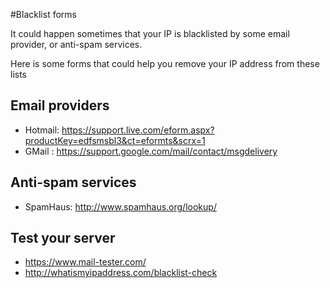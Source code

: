 #Blacklist forms

It could happen sometimes that your IP is blacklisted by some email provider, or anti-spam services.

Here is some forms that could help you remove your IP address from these lists

## Email providers

* Hotmail: https://support.live.com/eform.aspx?productKey=edfsmsbl3&ct=eformts&scrx=1
* GMail : https://support.google.com/mail/contact/msgdelivery

## Anti-spam services

* SpamHaus: http://www.spamhaus.org/lookup/

## Test your server

* https://www.mail-tester.com/
* http://whatismyipaddress.com/blacklist-check